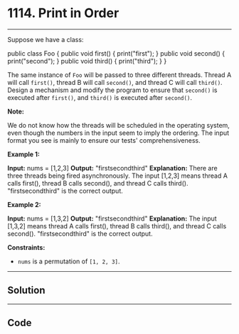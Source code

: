 # 1114. Print in Order

---

Suppose we have a class:


public class Foo {
  public void first() { print("first"); }
  public void second() { print("second"); }
  public void third() { print("third"); }
}


The same instance of `Foo` will be passed to three different threads. Thread A will call `first()`, thread B will call `second()`, and thread C will call `third()`. Design a mechanism and modify the program to ensure that `second()` is executed after `first()`, and `third()` is executed after `second()`.

**Note:**

We do not know how the threads will be scheduled in the operating system, even though the numbers in the input seem to imply the ordering. The input format you see is mainly to ensure our tests' comprehensiveness.

 

**Example 1:**


**Input:** nums = [1,2,3]
**Output:** "firstsecondthird"
**Explanation:** There are three threads being fired asynchronously. The input [1,2,3] means thread A calls first(), thread B calls second(), and thread C calls third(). "firstsecondthird" is the correct output.


**Example 2:**


**Input:** nums = [1,3,2]
**Output:** "firstsecondthird"
**Explanation:** The input [1,3,2] means thread A calls first(), thread B calls third(), and thread C calls second(). "firstsecondthird" is the correct output.


 

**Constraints:**

  * `nums` is a permutation of `[1, 2, 3]`.

---

## Solution



---

## Code
```python


```